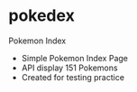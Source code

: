 # pokedex
Pokemon Index 

- Simple Pokemon Index Page 
- API display 151 Pokemons 
- Created for testing practice 
